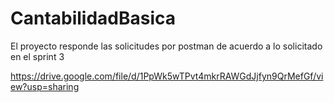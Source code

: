 # CantabilidadBasica

El proyecto responde las solicitudes por postman de acuerdo a lo solicitado en el sprint 3

https://drive.google.com/file/d/1PpWk5wTPvt4mkrRAWGdJjfyn9QrMefGf/view?usp=sharing
